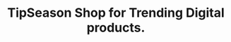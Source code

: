 ---
layout: shop
title: TipSeason Shop for Trending Digital products. 
permalink: /shop
aicategory: All Categories
featured: true
---